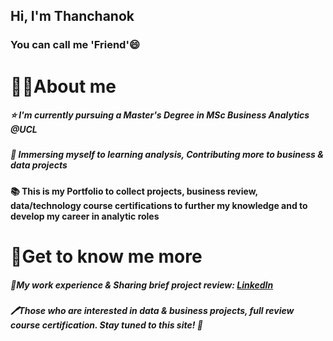## Hi, I'm Thanchanok 
### You can call me 'Friend'😄

# 👩‍💼About me
##### ⭐ I'm currently pursuing a Master's Degree in MSc Business Analytics @UCL 
##### 🤝 Immersing myself to learning analysis, Contributing more to business & data projects
#### **📚 This is my Portfolio to collect projects, business review, data/technology course certifications to further my knowledge and to develop my career in analytic roles**

# 🙌Get to know me more
##### 📝My work experience & Sharing brief project review: [LinkedIn](https://www.linkedin.com/in/thanchanok-puranamaneewiwat/)
##### 🖊Those who are interested in data & business projects, full review course certification. Stay tuned to this site! 💫
